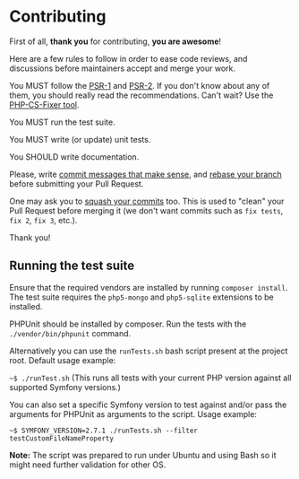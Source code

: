 Contributing
============

First of all, **thank you** for contributing, **you are awesome**!

Here are a few rules to follow in order to ease code reviews, and discussions before
maintainers accept and merge your work.

You MUST follow the [PSR-1](http://www.php-fig.org/psr/1/) and
[PSR-2](http://www.php-fig.org/psr/2/). If you don't know about any of them, you
should really read the recommendations. Can't wait? Use the [PHP-CS-Fixer
tool](http://cs.sensiolabs.org/).

You MUST run the test suite.

You MUST write (or update) unit tests.

You SHOULD write documentation.

Please, write [commit messages that make
sense](http://tbaggery.com/2008/04/19/a-note-about-git-commit-messages.html),
and [rebase your branch](http://git-scm.com/book/en/Git-Branching-Rebasing)
before submitting your Pull Request.

One may ask you to [squash your
commits](http://gitready.com/advanced/2009/02/10/squashing-commits-with-rebase.html)
too. This is used to "clean" your Pull Request before merging it (we don't want
commits such as `fix tests`, `fix 2`, `fix 3`, etc.).

Thank you!

## Running the test suite

Ensure that the required vendors are installed by running `composer install`.
The test suite requires the `php5-mongo` and `php5-sqlite` extensions to be installed.

PHPUnit should be installed by composer. Run the tests with the
`./vendor/bin/phpunit` command.

Alternatively you can use the `runTests.sh` bash script present at the project root.
Default usage example:

```~$ ./runTest.sh``` (This runs all tests with your current PHP version against all supported Symfony versions.)

You can also set a specific Symfony version to test against and/or pass the arguments for PHPUnit
 as arguments to the script. Usage example:

```~$ SYMFONY_VERSION=2.7.1 ./runTests.sh --filter testCustomFileNameProperty```

**Note:** The script was prepared to run under Ubuntu and using Bash so it might need further validation for other OS.
